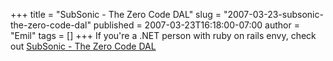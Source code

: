 +++
title = "SubSonic - The Zero Code DAL"
slug = "2007-03-23-subsonic-the-zero-code-dal"
published = 2007-03-23T16:18:00-07:00
author = "Emil"
tags = []
+++
If you're a .NET person with ruby on rails envy, check out [SubSonic -
The Zero Code
DAL](http://www.codeplex.com/Release/ProjectReleases.aspx?ProjectName=actionpack)
